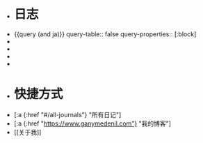 - # 日志
- {{query (and ja)}}
  query-table:: false
  query-properties:: [:block]
-
-
-
-
- # 快捷方式
- [:a {:href "#/all-journals"} "所有日记"]
- [:a {:href "https://www.ganymedenil.com"} "我的博客"]
- [[关于我]]